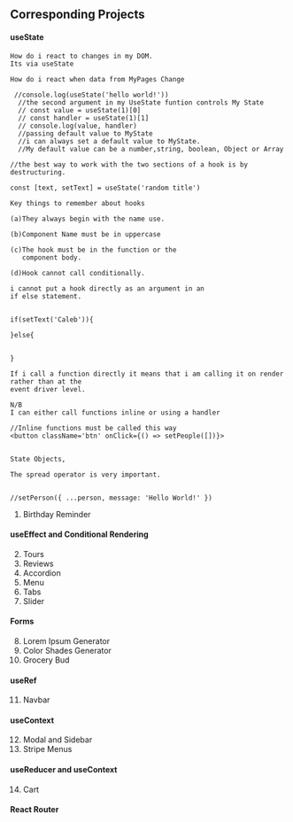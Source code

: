 ## Corresponding Projects

#### useState

```
How do i react to changes in my DOM.
Its via useState

How do i react when data from MyPages Change

 //console.log(useState('hello world!'))
  //the second argument in my UseState funtion controls My State
  // const value = useState(1)[0]
  // const handler = useState(1)[1]
  // console.log(value, handler)
  //passing default value to MyState
  //i can always set a default value to MyState.
  //My default value can be a number,string, boolean, Object or Array

//the best way to work with the two sections of a hook is by destructuring.

const [text, setText] = useState('random title')

Key things to remember about hooks

(a)They always begin with the name use.

(b)Component Name must be in uppercase

(c)The hook must be in the function or the
   component body.

(d)Hook cannot call conditionally.

i cannot put a hook directly as an argument in an
if else statement.


if(setText('Caleb')){

}else{


}

If i call a function directly it means that i am calling it on render rather than at the
event driver level.

N/B
I can either call functions inline or using a handler

//Inline functions must be called this way
<button className='btn' onClick={() => setPeople([])}>


State Objects,

The spread operator is very important.


//setPerson({ ...person, message: 'Hello World!' })

```

1. Birthday Reminder

#### useEffect and Conditional Rendering

2. Tours
3. Reviews
4. Accordion
5. Menu
6. Tabs
7. Slider

#### Forms

8. Lorem Ipsum Generator
9. Color Shades Generator
10. Grocery Bud

#### useRef

11. Navbar

#### useContext

12. Modal and Sidebar
13. Stripe Menus

#### useReducer and useContext

14. Cart

#### React Router
